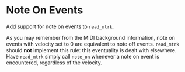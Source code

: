 # Note On Events

Add support for note on events to `read_mtrk`.

As you may remember from the MIDI background information,
note on events with velocity set to 0 are equivalent
to note off events. `read_mtrk` should **not** implement
this rule: this eventuality is dealt with elsewhere.
Have `read_mtrk` simply call `note_on` whenever
a note on event is encountered, regardless of the velocity.